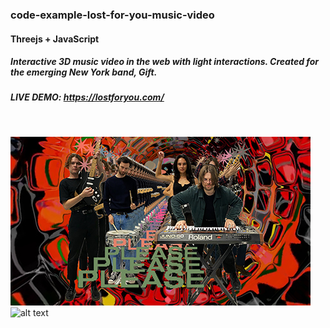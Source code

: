 ### code-example-lost-for-you-music-video
 
#### Threejs + JavaScript

##### Interactive 3D music video in the web with light interactions. Created for the emerging New York band, Gift.  

##### LIVE DEMO: https://lostforyou.com/

<br />

![alt text](https://github.com/FuzzyWobble/code-example-lost-for-you-music-video/blob/main/assets/screengrab/gift480.jpg)
<br />
![alt text](https://github.com/FuzzyWobble/code-example-lost-for-you-music-video/blob/main/assets/screengrab/lostforyou.gif)



